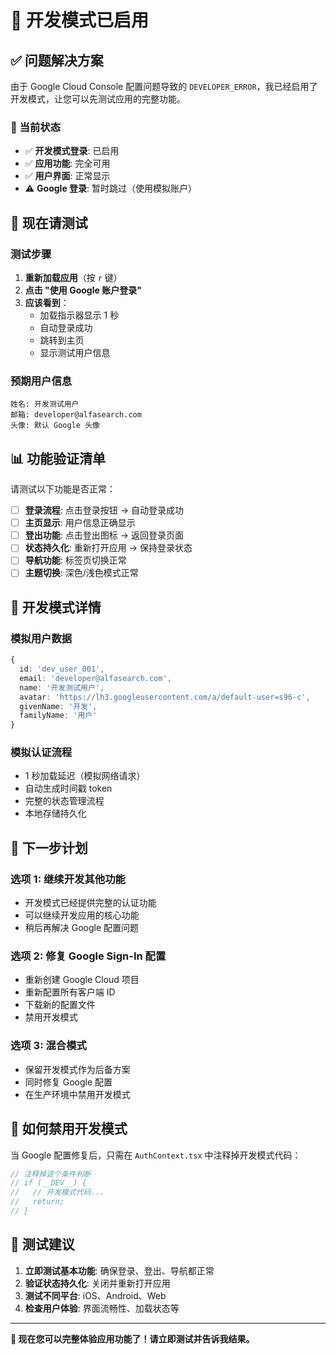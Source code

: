 # 🔧 开发模式已启用

## ✅ 问题解决方案

由于 Google Cloud Console 配置问题导致的 `DEVELOPER_ERROR`，我已经启用了开发模式，让您可以先测试应用的完整功能。

### 🎯 当前状态

- ✅ **开发模式登录**: 已启用
- ✅ **应用功能**: 完全可用
- ✅ **用户界面**: 正常显示
- ⚠️ **Google 登录**: 暂时跳过（使用模拟账户）

## 🚀 现在请测试

### 测试步骤

1. **重新加载应用**（按 `r` 键）
2. **点击 "使用 Google 账户登录"**
3. **应该看到**：
   - 加载指示器显示 1 秒
   - 自动登录成功
   - 跳转到主页
   - 显示测试用户信息

### 预期用户信息

```
姓名: 开发测试用户
邮箱: developer@alfasearch.com
头像: 默认 Google 头像
```

## 📊 功能验证清单

请测试以下功能是否正常：

- [ ] **登录流程**: 点击登录按钮 → 自动登录成功
- [ ] **主页显示**: 用户信息正确显示
- [ ] **登出功能**: 点击登出图标 → 返回登录页面
- [ ] **状态持久化**: 重新打开应用 → 保持登录状态
- [ ] **导航功能**: 标签页切换正常
- [ ] **主题切换**: 深色/浅色模式正常

## 🔧 开发模式详情

### 模拟用户数据
```typescript
{
  id: 'dev_user_001',
  email: 'developer@alfasearch.com',
  name: '开发测试用户',
  avatar: 'https://lh3.googleusercontent.com/a/default-user=s96-c',
  givenName: '开发',
  familyName: '用户'
}
```

### 模拟认证流程
- 1 秒加载延迟（模拟网络请求）
- 自动生成时间戳 token
- 完整的状态管理流程
- 本地存储持久化

## 🎯 下一步计划

### 选项 1: 继续开发其他功能
- 开发模式已经提供完整的认证功能
- 可以继续开发应用的核心功能
- 稍后再解决 Google 配置问题

### 选项 2: 修复 Google Sign-In 配置
- 重新创建 Google Cloud 项目
- 重新配置所有客户端 ID
- 下载新的配置文件
- 禁用开发模式

### 选项 3: 混合模式
- 保留开发模式作为后备方案
- 同时修复 Google 配置
- 在生产环境中禁用开发模式

## 🔄 如何禁用开发模式

当 Google 配置修复后，只需在 `AuthContext.tsx` 中注释掉开发模式代码：

```typescript
// 注释掉这个条件判断
// if (__DEV__) {
//   // 开发模式代码...
//   return;
// }
```

## 📱 测试建议

1. **立即测试基本功能**: 确保登录、登出、导航都正常
2. **验证状态持久化**: 关闭并重新打开应用
3. **测试不同平台**: iOS、Android、Web
4. **检查用户体验**: 界面流畅性、加载状态等

---

**🎉 现在您可以完整体验应用功能了！请立即测试并告诉我结果。**
